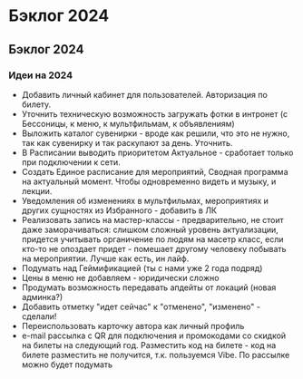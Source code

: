 # Бэклог 2024

## 

## Бэклог 2024

### Идеи на 2024

- Добавить личный кабинет для пользователей. Авторизация по билету.
- Уточнить техническую возможность загружать фотки в интронет (с Бессоницы, к меню, к мультфильмам, к объявлениям)
- Выложить каталог сувенирки - вроде как решили, что это не нужно, так как сувенирку и так раскупают за день. Уточнить.
- В Расписании выводить приоритетом Актуальное - сработает только при подключении к сети.
- Создать Единое расписание для мероприятий, Сводная программа на актуальный момент. Чтобы одновременно видеть и музыку, и лекции.
- Уведомления об изменениях в мультфильмах, мероприятиях и других сущностях из Избранного - добавить в ЛК
- Реализовать запись на мастер-классы - предварительно, не стоит даже заморачиваться: слишком сложный уровень актуализации, придется учитывать органичение по людям на масетр класс, если кто-то не опоздает придет - помешает другому человеку побывать на мероприятии. Лучше как есть, ин лайф.
- Подумать над Геймификацией (ты с нами уже 2 года подряд)
- Цены в меню не добавляем - юридически сложно
- Продумать возможность передавать апдейты от локаций (новая админка?)
- Добавить отметку "идет сейчас" к "отменено", "изменено" - сделали!
- Переиспользовать карточку автора как личный профиль
- e-mail рассылка с QR для подключения и промокодами со скидкой на билеты на следующий год. Разместить код на билете - код на билете разместить не получится, т.к. пользуемся Vibe. По рассылке можно будет подумать